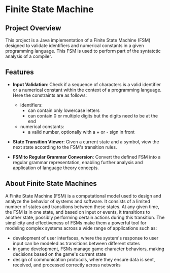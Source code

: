 # Finite State Machine

## Project Overview
This project is a Java implementation of a Finite State Machine (FSM) designed to validate identifiers and numerical constants in a given programming language. This FSM is used to perform part of the syntatctic analysis of a compiler.

## Features
- **Input Validation**: Check if a sequence of characters is a valid identifier or a numerical constant within the context of a programming language. Here the constraints are as follows:
  - identifiers:
    - can contain only lowercase letters
    - can contain 0 or multiple digits but the digits need to be at the end
  - numerical constants:
	  - a valid number, optionally with a + or - sign in front

- **State Transition Viewer**: Given a current state and a symbol, view the next state according to the FSM's transition rules.

- **FSM to Regular Grammar Conversion**: Convert the defined FSM into a regular grammar representation, enabling further analysis and application of language theory concepts.

## About Finite State Machines
A Finite State Machine (FSM) is a computational model used to design and analyze the behavior of systems and software. It consists of a limited number of states and transitions between these states. At any given time, the FSM is in one state, and based on input or events, it transitions to another state, possibly performing certain actions during this transition. The simplicity and effectiveness of FSMs make them a powerful tool for modeling complex systems across a wide range of applications such as:

- development of user interfaces, where the system's response to user input can be modeled as transitions between different states
- in game development, FSMs manage game character behaviors, making decisions based on the game's current state
- design of communication protocols, where they ensure data is sent, received, and processed correctly across networks
